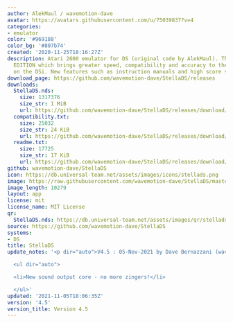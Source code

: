 ```yaml
---
author: AlekMaul / wavemotion-dave
avatar: https://avatars.githubusercontent.com/u/75039837?v=4
categories:
- emulator
color: '#969188'
color_bg: '#807b74'
created: '2020-11-25T18:16:27Z'
description: Atari 2600 emulator for DS (original code by AlekMaul). This is the PHOENIX
  EDITION which brings greater speed, compatibility and accuracy to the emulation
  on the DSi. New features such as instruction manuals and high score support included!
download_page: https://github.com/wavemotion-dave/StellaDS/releases
downloads:
  StellaDS.nds:
    size: 1317376
    size_str: 1 MiB
    url: https://github.com/wavemotion-dave/StellaDS/releases/download/4.5/StellaDS.nds
  compatibility.txt:
    size: 25032
    size_str: 24 KiB
    url: https://github.com/wavemotion-dave/StellaDS/releases/download/4.5/compatibility.txt
  readme.txt:
    size: 17725
    size_str: 17 KiB
    url: https://github.com/wavemotion-dave/StellaDS/releases/download/4.5/readme.txt
github: wavemotion-dave/StellaDS
icon: https://db.universal-team.net/assets/images/icons/stellads.png
image: https://raw.githubusercontent.com/wavemotion-dave/StellaDS/master/arm9/gfx/bgTop.png
image_length: 10279
layout: app
license: mit
license_name: MIT License
qr:
  StellaDS.nds: https://db.universal-team.net/assets/images/qr/stellads-nds.png
source: https://github.com/wavemotion-dave/StellaDS
systems:
- DS
title: StellaDS
update_notes: '<p dir="auto">V4.5 : 05-Nov-2021 by Dave Bernazzani (wavemotion)</p>

  <ul dir="auto">

  <li>New sound output core - no more zingers!</li>

  </ul>'
updated: '2021-11-05T18:06:35Z'
version: '4.5'
version_title: Version 4.5
---
```


